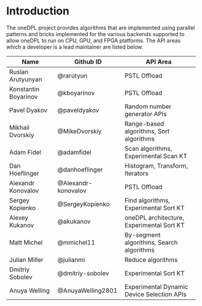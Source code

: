 # Introduction

The oneDPL project provides algorithms that are implemented using parallel patterns and bricks implemented
for the various backends supported to allow oneDPL to run on CPU, GPU, and FPGA platforms. The API areas
which a developer is a lead maintainer are listed below.


| Name                  | Github ID           | API Area                                   |
| --------------------- | ------------------- | ------------------------------------------ |
| Ruslan Arutyunyan     | @rarutyun           | PSTL Offload                               |
| Konstantin Boyarinov  | @kboyarinov         | PSTL Offload                               |
| Pavel Dyakov          | @paveldyakov        | Random number generator APIs               |
| Mikhail Dvorskiy      | @MikeDvorskiy       | Range-based algorithms, Sort algorithms    |
| Adam Fidel            | @adamfidel          | Scan algorithms, Experimental Scan KT      |
| Dan Hoeflinger        | @danhoeflinger      | Histogram, Transform, Iterators            |
| Alexandr Konovalov    | @Alexandr-konovalov | PSTL Offload                               |
| Sergey Kopienko       | @SergeyKopienko     | Find algorithms, Experimental Sort KT      |
| Alexey Kukanov        | @akukanov           | oneDPL architecture, Experimental Sort KT  |
| Matt Michel           | @mmichel11          | By-segment algorithms, Search algorithms   |
| Julian Miller         | @julianmi           | Reduce algorithms                          |
| Dmitriy Sobolev       | @dmitriy-sobolev    | Experimental Sort KT                       |
| Anuya Welling         | @AnuyaWelling2801   | Experimental Dynamic Device Selection APIs | 

